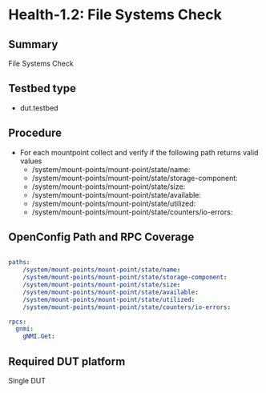 # Health-1.2: File Systems Check

## Summary

File Systems Check

## Testbed type

*    dut.testbed

## Procedure

* For each mountpoint collect and verify if the following path returns valid values
    *    /system/mount-points/mount-point/state/name:
    *    /system/mount-points/mount-point/state/storage-component:
    *    /system/mount-points/mount-point/state/size:
    *    /system/mount-points/mount-point/state/available:
    *    /system/mount-points/mount-point/state/utilized:
    *    /system/mount-points/mount-point/state/counters/io-errors:


## OpenConfig Path and RPC Coverage

```yaml

paths:
    /system/mount-points/mount-point/state/name:
    /system/mount-points/mount-point/state/storage-component:
    /system/mount-points/mount-point/state/size:
    /system/mount-points/mount-point/state/available:
    /system/mount-points/mount-point/state/utilized:
    /system/mount-points/mount-point/state/counters/io-errors:

rpcs:
  gnmi:
    gNMI.Get:
```

## Required DUT platform

Single DUT
